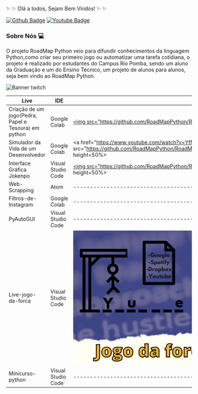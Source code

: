 :sparkles: :sparkles:  Olá a todos, Sejam Bem Vindos!  :sparkles: :sparkles:

[![Github Badge](https://img.shields.io/badge/-Github-000?style=flat-square&logo=Github&logoColor=white&link=https://github.com/RoadMapPython)](https://github.com/RoadMapPython)
[![Youtube Badge](https://img.shields.io/badge/-YouTube-ff0000?style=flat-square&labelColor=ff0000&logo=youtube&logoColor=white&link=https://www.youtube.com/c/DACCIFSudesteMG/featured)](https://www.youtube.com/c/DACCIFSudesteMG/featured) 

### Sobre Nós :computer:
O projeto RoadMap Python veio para difundir conhecimentos da linguagem Python,como criar seu primeiro jogo ou automatizar uma tarefa cotidiana, o projeto é realizado por estudantes do Campus Rio Pomba, sendo um aluno da Graduação e um do Ensino Técnico, um projeto de alunos para alunos, seja bem vindo ao RoadMap Python.

![Banner twitch](https://user-images.githubusercontent.com/89279642/146934287-fc0a0100-b6aa-46bf-917d-097346e009ad.png)

| Live | IDE | Link do Vídeo |
|--- |--- |--- |
| Criação de um jogo(Pedra, Papel e Tesoura) em python | Google Colab |<a href="https://www.youtube.com/watch?v=ol3LQBA2hDk "><img src="https://github.com/RoadMapPython/RoadMapPython/blob/1c367f2a29f54eba333b65c221188f195a5da4ae/1.png"width=50% height=50% ></a> |
| Simulador da Vida de um Desenvolvedor | Google Colab | <a href="https://www.youtube.com/watch?v=YfMynyYCaas ><img src="https://github.com/RoadMapPython/RoadMapPython/blob/df55db1f793609e4662397edc6163ffb60bbe5cc/Simulador%20da%20vida%20de%20um%20desemvolvedor.png"width=50% height=50%></a> |
| Interface Gráfica Jokenpo | Visual Studio Code |<a href=" https://www.youtube.com/watch?v=1LpHxmqU4AE "><img src="https://github.com/RoadMapPython/RoadMapPython/blob/df55db1f793609e4662397edc6163ffb60bbe5cc/Interface%20gr%C3%A1fica%20jokenpo.png"width=50% height=50%></a> |
| Web-Scrapping | Atom | ------------------------------------------------------------- |
| Filtros-de-Instagram | Google Colab | ---------------------------------------------- |
| PyAutoGUI | Visual Studio Code | ----------------------------------------------------|
| Live-jogo-da-forca | Visual Studio Code |<a href="https://www.youtube.com/watch?v=RqSXq9Yfd7o  "><img src="https://github.com/RoadMapPython/RoadMapPython/blob/df55db1f793609e4662397edc6163ffb60bbe5cc/Jogo%20da%20forca.png" width=50% height=50%></a> |
| Minicurso-python| Visual Studio Code | -----------------------------------------------|
